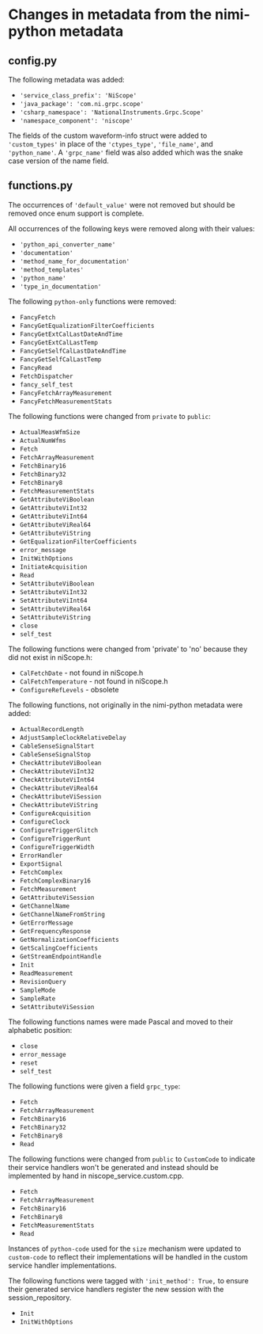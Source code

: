 # Changes in metadata from the nimi-python metadata

## config.py

The following metadata was added:
- `'service_class_prefix': 'NiScope'`
- `'java_package': 'com.ni.grpc.scope'`
- `'csharp_namespace': 'NationalInstruments.Grpc.Scope'`
- `'namespace_component': 'niscope'`

The fields of the custom waveform-info struct were added to `'custom_types'` in place of the `'ctypes_type'`,
`'file_name'`, and `'python_name'`. A  `'grpc_name'` field was also added which was the snake case version of the name field.

## functions.py

The occurrences of `'default_value'` were not removed but should be removed once enum support is complete.

All occurrences of the following keys were removed along with their values:
- `'python_api_converter_name'`
- `'documentation'`
- `'method_name_for_documentation'`
- `'method_templates'`
- `'python_name'`
- `'type_in_documentation'`

The following `python-only` functions were removed:
- `FancyFetch`
- `FancyGetEqualizationFilterCoefficients`
- `FancyGetExtCalLastDateAndTime`
- `FancyGetExtCalLastTemp`
- `FancyGetSelfCalLastDateAndTime`
- `FancyGetSelfCalLastTemp`
- `FancyRead`
- `FetchDispatcher`
- `fancy_self_test`
- `FancyFetchArrayMeasurement`
- `FancyFetchMeasurementStats`

The following functions were changed from `private` to `public`:
- `ActualMeasWfmSize`
- `ActualNumWfms`
- `Fetch`
- `FetchArrayMeasurement`
- `FetchBinary16`
- `FetchBinary32`
- `FetchBinary8`
- `FetchMeasurementStats`
- `GetAttributeViBoolean`
- `GetAttributeViInt32`
- `GetAttributeViInt64`
- `GetAttributeViReal64`
- `GetAttributeViString`
- `GetEqualizationFilterCoefficients`
- `error_message`
- `InitWithOptions`
- `InitiateAcquisition`
- `Read`
- `SetAttributeViBoolean`
- `SetAttributeViInt32`
- `SetAttributeViInt64`
- `SetAttributeViReal64`
- `SetAttributeViString`
- `close`
- `self_test`

The following functions were changed from 'private' to 'no' because they did not exist in niScope.h:
- `CalFetchDate` - not found in niScope.h
- `CalFetchTemperature` - not found in niScope.h
- `ConfigureRefLevels` - obsolete

The following functions, not originally in the nimi-python metadata were added:
 - `ActualRecordLength`
 - `AdjustSampleClockRelativeDelay`
 - `CableSenseSignalStart`
 - `CableSenseSignalStop`
 - `CheckAttributeViBoolean`
 - `CheckAttributeViInt32`
 - `CheckAttributeViInt64`
 - `CheckAttributeViReal64`
 - `CheckAttributeViSession`
 - `CheckAttributeViString`
 - `ConfigureAcquisition`
 - `ConfigureClock`
 - `ConfigureTriggerGlitch`
 - `ConfigureTriggerRunt`
 - `ConfigureTriggerWidth`
 - `ErrorHandler`
 - `ExportSignal`
 - `FetchComplex`
 - `FetchComplexBinary16`
 - `FetchMeasurement`
 - `GetAttributeViSession`
 - `GetChannelName`
 - `GetChannelNameFromString`
 - `GetErrorMessage`
 - `GetFrequencyResponse`
 - `GetNormalizationCoefficients`
 - `GetScalingCoefficients`
 - `GetStreamEndpointHandle`
 - `Init`
 - `ReadMeasurement`
 - `RevisionQuery`
 - `SampleMode`
 - `SampleRate`
 - `SetAttributeViSession`

The following functions names were made Pascal and moved to their alphabetic position:
 - `close`
 - `error_message`
 - `reset`
 - `self_test`

The following functions were given a field `grpc_type`:
- `Fetch`
- `FetchArrayMeasurement`
- `FetchBinary16`
- `FetchBinary32`
- `FetchBinary8`
- `Read`

The following functions were changed from `public` to `CustomCode` to indicate their service handlers won't be generated and instead
should be implemented by hand in niscope_service.custom.cpp.
- `Fetch`
- `FetchArrayMeasurement`
- `FetchBinary16`
- `FetchBinary8`
- `FetchMeasurementStats`
- `Read`

Instances of `python-code` used for the `size` mechanism were updated to `custom-code` to reflect their implementations will be handled
in the custom service handler implementations.

The following functions were tagged with `'init_method': True,` to ensure their generated service handlers register the new session
with the session_repository.
- `Init`
- `InitWithOptions`
